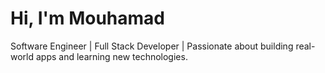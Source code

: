# Hi, I'm Mouhamad
Software Engineer | Full Stack Developer | Passionate about building real-world apps and learning new technologies.
<!--
**MouhamadKa/MouhamadKa** is a ✨ _special_ ✨ repository because its `README.md` (this file) appears on your GitHub profile.

⚙️ Skills & Expertise:

- Languages: Python, JavaScript, PHP, C++
- BackEnd: Django, Flask, Fast API
- Database: SQL & NoSQL Databases
- API Development & Integration
- Problem Solving
- Data Structures & Algorithms


## 💡 Some cool projects:



## 📫 How to reach me:

- [LinkedIn](https://www.linkedin.com/in/mouhamad-kasem/)
- [Email](mailto:mouhamad.akasem@gmail.com)
